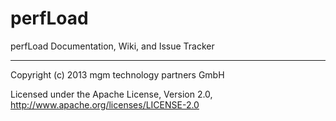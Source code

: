 perfLoad
========

perfLoad Documentation, Wiki, and Issue Tracker

---

Copyright (c) 2013 mgm technology partners GmbH

Licensed under the Apache License, Version 2.0,
http://www.apache.org/licenses/LICENSE-2.0